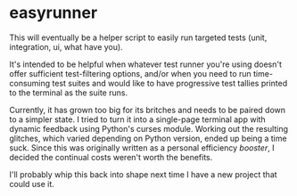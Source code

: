 easyrunner
==========

This will eventually be a helper script to easily run targeted tests (unit, integration, ui, what have you).

It's intended to be helpful when whatever test runner you're using doesn't offer sufficient test-filtering options, and/or when you need to run time-consuming test suites and would like to have progressive test tallies printed to the terminal as the suite runs.

Currently, it has grown too big for its britches and needs to be paired down to a simpler state. I tried to turn it into a single-page terminal app with dynamic feedback using Python's curses module. Working out the resulting glitches, which varied depending on Python version, ended up being a time suck. Since this was originally written as a personal efficiency *booster*, I decided the continual costs weren't worth the benefits.

I'll probably whip this back into shape next time I have a new project that could use it.

